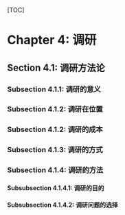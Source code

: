[TOC]



# Chapter 4: 调研

## Section 4.1: 调研方法论

### Subsection 4.1.1: 调研的意义

### Subsection 4.1.2: 调研在位置

### Subsection 4.1.2: 调研的成本

### Subsection 4.1.3: 调研的方式

### Subsection 4.1.4: 调研的方法

#### Subsubsection 4.1.4.1: 调研的目的

#### Subsubsection 4.1.4.2: 调研问题的选择

